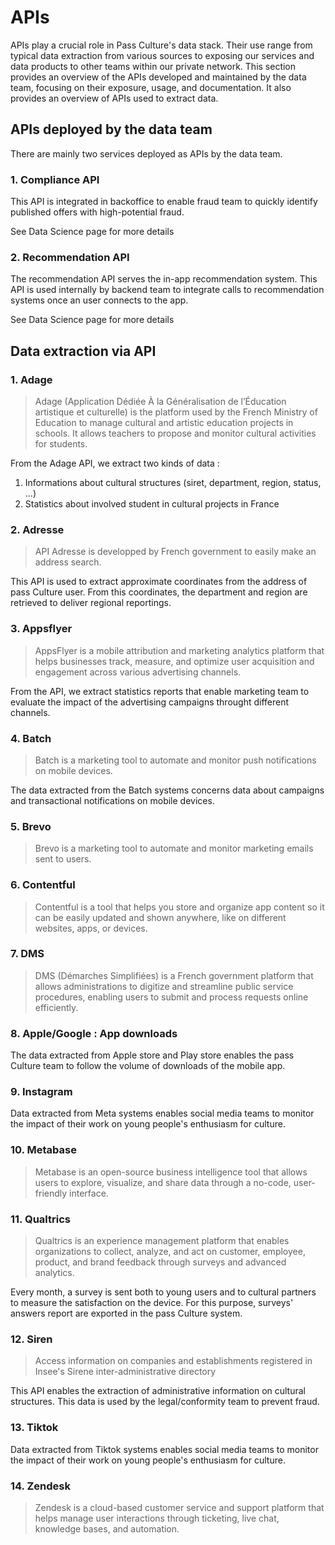 # APIs

APIs play a crucial role in Pass Culture's data stack. Their use range from typical data extraction from various sources to exposing our services and data products to other teams within our private network. This section provides an overview of the APIs developed and maintained by the data team, focusing on their exposure, usage, and documentation. It also provides an overview of APIs used to extract data.

## APIs deployed by the data team
There are mainly two services deployed as APIs by the data team.
### 1. Compliance API
This API is integrated in backoffice to enable fraud team to quickly identify published offers with high-potential fraud.

See Data Science page for more details

### 2. Recommendation API
The recommendation API serves the in-app recommendation system. This API is used internally by backend team to integrate calls to recommendation systems once an user connects to the app.

See Data Science page for more details

## Data extraction via API

### 1. Adage
> Adage (Application Dédiée À la Généralisation de l’Éducation artistique et culturelle) is the platform used by the French Ministry of Education to manage cultural and artistic education projects in schools. It allows teachers to propose and monitor cultural activities for students.

From the Adage API, we extract two kinds of data :
1. Informations about cultural structures (siret, department, region, status, ...)
2. Statistics about involved student in cultural projects in France

### 2. Adresse
> API Adresse is developped by French government to easily make an address search.

This API is used to extract approximate coordinates from the address of pass Culture user. From this coordinates, the department and region are retrieved to deliver regional reportings.

### 3. Appsflyer
> AppsFlyer is a mobile attribution and marketing analytics platform that helps businesses track, measure, and optimize user acquisition and engagement across various advertising channels.

From the API, we extract statistics reports that enable marketing team to evaluate the impact of the advertising campaigns throught different channels.

### 4. Batch
> Batch is a marketing tool to automate and monitor push notifications on mobile devices.

The data extracted from the Batch systems concerns data about campaigns and transactional notifications on mobile devices.

### 5. Brevo
> Brevo is a marketing tool to automate and monitor marketing emails sent to users.

### 6. Contentful
> Contentful is a tool that helps you store and organize app content so it can be easily updated and shown anywhere, like on different websites, apps, or devices.

### 7. DMS
> DMS (Démarches Simplifiées) is a French government platform that allows administrations to digitize and streamline public service procedures, enabling users to submit and process requests online efficiently.

### 8. Apple/Google : App downloads
The data extracted from Apple store and Play store enables the pass Culture team to follow the volume of downloads of the mobile app.

### 9. Instagram
Data extracted from Meta systems enables social media teams to monitor the impact of their work on young people's enthusiasm for culture.

### 10. Metabase
> Metabase is an open-source business intelligence tool that allows users to explore, visualize, and share data through a no-code, user-friendly interface.

### 11. Qualtrics
> Qualtrics is an experience management platform that enables organizations to collect, analyze, and act on customer, employee, product, and brand feedback through surveys and advanced analytics.

Every month, a survey is sent both to young users and to cultural partners to measure the satisfaction on the device. For this purpose, surveys' answers report are exported in the pass Culture system.

### 12. Siren
> Access information on companies and establishments registered in Insee's Sirene inter-administrative directory

This API enables the extraction of administrative information on cultural structures. This data is used by the legal/conformity team to prevent fraud.

### 13. Tiktok

Data extracted from Tiktok systems enables social media teams to monitor the impact of their work on young people's enthusiasm for culture.

### 14. Zendesk
> Zendesk is a cloud-based customer service and support platform that helps manage user interactions through ticketing, live chat, knowledge bases, and automation.
